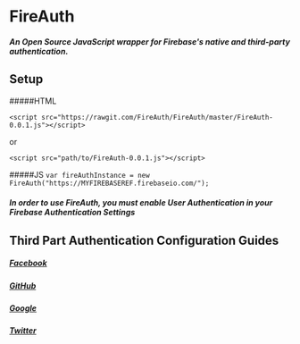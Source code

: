 # FireAuth

##### An Open Source JavaScript wrapper for Firebase's native and third-party authentication. 

## Setup

#####HTML

`<script src="https://rawgit.com/FireAuth/FireAuth/master/FireAuth-0.0.1.js"></script>`

or

`<script src="path/to/FireAuth-0.0.1.js"></script>`

#####JS
`var fireAuthInstance = new FireAuth("https://MYFIREBASEREF.firebaseio.com/");`

##### In order to use FireAuth, you must enable User Authentication in your Firebase Authentication Settings

## Third Part Authentication Configuration Guides

#####  [Facebook](https://www.firebase.com/docs/web/guide/login/facebook.html)

##### [GitHub](https://www.firebase.com/docs/web/guide/login/github.html)

##### [Google](https://www.firebase.com/docs/web/guide/login/google.html)

##### [Twitter](https://www.firebase.com/docs/web/guide/login/twitter.html)


